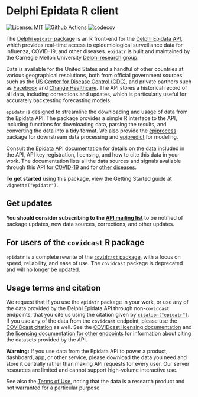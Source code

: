 
<!-- README.md is generated from README.Rmd. Please edit that file -->

# Delphi Epidata R client

<!-- badges: start -->

[![License:
MIT](https://img.shields.io/badge/License-MIT-yellow.svg)](https://opensource.org/license/mit/)
[![Github
Actions](https://github.com/cmu-delphi/epidatr/workflows/ci/badge.svg)](https://github.com/cmu-delphi/epidatr/actions)
[![codecov](https://codecov.io/gh/dsweber2/epidatr/branch/dev/graph/badge.svg?token=jVHL9eHZNZ)](https://app.codecov.io/gh/dsweber2/epidatr)
<!-- badges: end -->

The [Delphi `epidatr` package](https://cmu-delphi.github.io/epidatr/) is
an R front-end for the [Delphi Epidata
API](https://cmu-delphi.github.io/delphi-epidata/), which provides
real-time access to epidemiological surveillance data for influenza,
COVID-19, and other diseases. `epidatr` is built and maintained by the
Carnegie Mellon University [Delphi research
group](https://delphi.cmu.edu/).

Data is available for the United States and a handful of other countries
at various geographical resolutions, both from official government
sources such as the [US Center for Disease Control
(CDC)](https://www.cdc.gov/datastatistics/index.html), and private
partners such as
[Facebook](https://delphi.cmu.edu/blog/2020/08/26/covid-19-symptom-surveys-through-facebook/)
and [Change Healthcare](https://www.changehealthcare.com/). The API
stores a historical record of all data, including corrections and
updates, which is particularly useful for accurately backtesting
forecasting models.

`epidatr` is designed to streamline the downloading and usage of data
from the Epidata API. The package provides a simple R interface to the
API, including functions for downloading data, parsing the results, and
converting the data into a tidy format. We also provide the
[epiprocess](https://github.com/cmu-delphi/epiprocess) package for
downstream data processing and
[epipredict](https://github.com/cmu-delphi/epipredict) for modeling.

Consult the [Epidata API
documentation](https://cmu-delphi.github.io/delphi-epidata/) for details
on the data included in the API, API key registration, licensing, and
how to cite this data in your work. The documentation lists all the data
sources and signals available through this API for
[COVID-19](https://cmu-delphi.github.io/delphi-epidata/api/covidcast_signals.html)
and for [other
diseases](https://cmu-delphi.github.io/delphi-epidata/api/README.html#source-specific-parameters).

**To get started** using this package, view the Getting Started guide at
`vignette("epidatr")`.

## Get updates

**You should consider subscribing to the [API mailing
list](https://lists.andrew.cmu.edu/mailman/listinfo/delphi-covidcast-api)**
to be notified of package updates, new data sources, corrections, and
other updates.

## For users of the `covidcast` R package

`epidatr` is a complete rewrite of the [`covidcast`
package](https://cmu-delphi.github.io/covidcast/covidcastR/), with a
focus on speed, reliability, and ease of use. The `covidcast` package is
deprecated and will no longer be updated.

## Usage terms and citation

We request that if you use the `epidatr` package in your work, or use
any of the data provided by the Delphi Epidata API through
non-`covidcast` endpoints, that you cite us using the citation given by
[`citation("epidatr")`](https://cmu-delphi.github.io/epidatr/dev/authors.html#citation).
If you use any of the data from the `covidcast` endpoint, please use the
[COVIDcast
citation](https://cmu-delphi.github.io/covidcast/covidcastR/authors.html#citation)
as well. See the [COVIDcast licensing
documentation](https://cmu-delphi.github.io/delphi-epidata/api/covidcast_licensing.html)
and the [licensing documentation for other
endpoints](https://cmu-delphi.github.io/delphi-epidata/api/README.html#data-licensing)
for information about citing the datasets provided by the API.

**Warning:** If you use data from the Epidata API to power a product,
dashboard, app, or other service, please download the data you need and
store it centrally rather than making API requests for every user. Our
server resources are limited and cannot support high-volume interactive
use.

See also the [Terms of
Use](https://delphi.cmu.edu/covidcast/terms-of-use/), noting that the
data is a research product and not warranted for a particular purpose.
